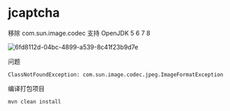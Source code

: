 # jcaptcha
移除  com.sun.image.codec 支持 OpenJDK 5 6 7 8


![6fd8112d-04bc-4899-a539-8c41f23b9d7e](https://cloud.githubusercontent.com/assets/4953205/9323015/1d131274-45ae-11e5-9747-99ae0a8efe09.png)

问题
```
ClassNotFoundException: com.sun.image.codec.jpeg.ImageFormatException
```

编译打包项目
```
mvn clean install
```
